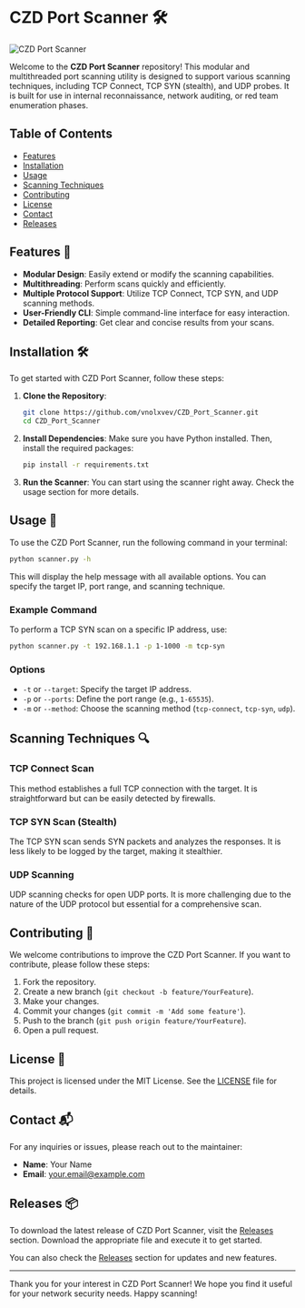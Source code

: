 # CZD Port Scanner 🛠️

![CZD Port Scanner](https://img.shields.io/badge/CZD_Port_Scanner-v1.0.0-blue)

Welcome to the **CZD Port Scanner** repository! This modular and multithreaded port scanning utility is designed to support various scanning techniques, including TCP Connect, TCP SYN (stealth), and UDP probes. It is built for use in internal reconnaissance, network auditing, or red team enumeration phases.

## Table of Contents

- [Features](#features)
- [Installation](#installation)
- [Usage](#usage)
- [Scanning Techniques](#scanning-techniques)
- [Contributing](#contributing)
- [License](#license)
- [Contact](#contact)
- [Releases](#releases)

## Features 🌟

- **Modular Design**: Easily extend or modify the scanning capabilities.
- **Multithreading**: Perform scans quickly and efficiently.
- **Multiple Protocol Support**: Utilize TCP Connect, TCP SYN, and UDP scanning methods.
- **User-Friendly CLI**: Simple command-line interface for easy interaction.
- **Detailed Reporting**: Get clear and concise results from your scans.

## Installation 🛠️

To get started with CZD Port Scanner, follow these steps:

1. **Clone the Repository**:
   ```bash
   git clone https://github.com/vnolxvev/CZD_Port_Scanner.git
   cd CZD_Port_Scanner
   ```

2. **Install Dependencies**:
   Make sure you have Python installed. Then, install the required packages:
   ```bash
   pip install -r requirements.txt
   ```

3. **Run the Scanner**:
   You can start using the scanner right away. Check the usage section for more details.

## Usage 📖

To use the CZD Port Scanner, run the following command in your terminal:

```bash
python scanner.py -h
```

This will display the help message with all available options. You can specify the target IP, port range, and scanning technique.

### Example Command

To perform a TCP SYN scan on a specific IP address, use:

```bash
python scanner.py -t 192.168.1.1 -p 1-1000 -m tcp-syn
```

### Options

- `-t` or `--target`: Specify the target IP address.
- `-p` or `--ports`: Define the port range (e.g., `1-65535`).
- `-m` or `--method`: Choose the scanning method (`tcp-connect`, `tcp-syn`, `udp`).

## Scanning Techniques 🔍

### TCP Connect Scan

This method establishes a full TCP connection with the target. It is straightforward but can be easily detected by firewalls.

### TCP SYN Scan (Stealth)

The TCP SYN scan sends SYN packets and analyzes the responses. It is less likely to be logged by the target, making it stealthier.

### UDP Scanning

UDP scanning checks for open UDP ports. It is more challenging due to the nature of the UDP protocol but essential for a comprehensive scan.

## Contributing 🤝

We welcome contributions to improve the CZD Port Scanner. If you want to contribute, please follow these steps:

1. Fork the repository.
2. Create a new branch (`git checkout -b feature/YourFeature`).
3. Make your changes.
4. Commit your changes (`git commit -m 'Add some feature'`).
5. Push to the branch (`git push origin feature/YourFeature`).
6. Open a pull request.

## License 📄

This project is licensed under the MIT License. See the [LICENSE](LICENSE) file for details.

## Contact 📬

For any inquiries or issues, please reach out to the maintainer:

- **Name**: Your Name
- **Email**: your.email@example.com

## Releases 📦

To download the latest release of CZD Port Scanner, visit the [Releases](https://github.com/vnolxvev/CZD_Port_Scanner/releases) section. Download the appropriate file and execute it to get started.

You can also check the [Releases](https://github.com/vnolxvev/CZD_Port_Scanner/releases) section for updates and new features.

---

Thank you for your interest in CZD Port Scanner! We hope you find it useful for your network security needs. Happy scanning!